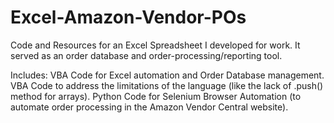 # Excel-Amazon-Vendor-POs
Code and Resources for an Excel Spreadsheet I developed for work. It served as an order database and order-processing/reporting tool.

Includes:
VBA Code for Excel automation and Order Database management.
VBA Code to address the limitations of the language (like the lack of .push() method for arrays).
Python Code for Selenium Browser Automation (to automate order processing in the Amazon Vendor Central website).

